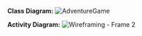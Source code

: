 **Class Diagram:** 
![AdventureGame](https://github.com/KristofferKay/AdventureGame/assets/160496575/9df5a2e4-6409-468f-a94d-f1875a857c88)

**Activity Diagram:** 
![Wireframing - Frame 2](https://github.com/KristofferKay/AdventureGame/assets/37834268/7cd18912-f241-48e8-b620-3a9c51ce12a6)
